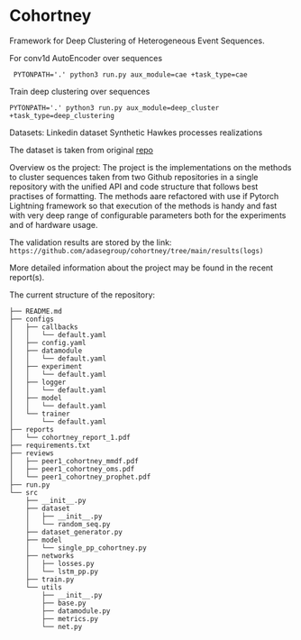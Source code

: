 # Cohortney

Framework for Deep Clustering of Heterogeneous Event Sequences.

For conv1d AutoEncoder over sequences
```shell script
 PYTONPATH='.' python3 run.py aux_module=cae +task_type=cae
```

Train deep clustering over sequences
```shell script
PYTONPATH='.' python3 run.py aux_module=deep_cluster +task_type=deep_clustering
```



Datasets:
Linkedin dataset
Synthetic Hawkes processes realizations

The dataset is taken from original [repo](https://github.com/VladislavZh/pp_clustering)


Overview os the project:
The project is the implementations on the methods to cluster sequences taken from two Github repositories  in a single repository with the unified  API and code structure that follows best practises of formatting. The methods aare refactored with use if Pytorch Lightning framework so that execution of the methods is handy and fast with very deep range of configurable parameters both for the experiments and of hardware usage. 

The validation results are stored by the link: ``` https://github.com/adasegroup/cohortney/tree/main/results(logs) ``` 

More detailed information about the project may be found in the recent report(s).

The current structure of the repository:

```
├── README.md
├── configs
│   ├── callbacks
│   │   └── default.yaml
│   ├── config.yaml
│   ├── datamodule
│   │   └── default.yaml
│   ├── experiment
│   │   └── default.yaml
│   ├── logger
│   │   └── default.yaml
│   ├── model
│   │   └── default.yaml
│   └── trainer
│       └── default.yaml
├── reports
│   └── cohortney_report_1.pdf
├── requirements.txt
├── reviews
│   ├── peer1_cohortney_mmdf.pdf
│   ├── peer1_cohortney_oms.pdf
│   └── peer1_cohortney_prophet.pdf
├── run.py
└── src
    ├── __init__.py
    ├── dataset
    │   ├── __init__.py
    │   └── random_seq.py
    ├── dataset_generator.py
    ├── model
    │   └── single_pp_cohortney.py
    ├── networks
    │   ├── losses.py
    │   └── lstm_pp.py
    ├── train.py
    └── utils
        ├── __init__.py
        ├── base.py
        ├── datamodule.py
        ├── metrics.py
        └── net.py
```
